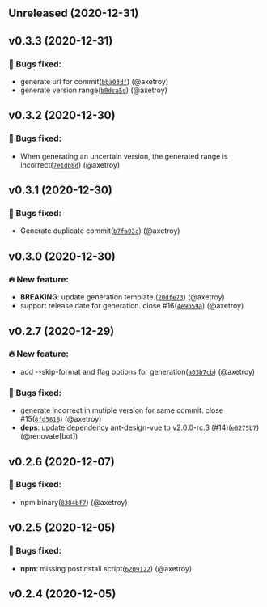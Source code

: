 ## Unreleased (2020-12-31)

## v0.3.3 (2020-12-31)

### 🐛  Bugs fixed:

- generate url for commit([`bba03df`](https://github.com/release-lab/whatchanged/commit/bba03dfa1ed948d3f5309b67cf5a357c978fd2ed)) (@axetroy)
- generate version range([`b0dca5d`](https://github.com/release-lab/whatchanged/commit/b0dca5dd226046c131165a8f211b8f190c54d04b)) (@axetroy)

## v0.3.2 (2020-12-30)

### 🐛  Bugs fixed:

- When generating an uncertain version, the generated range is incorrect([`7e1db8d`](https://github.com/release-lab/whatchanged/commit/7e1db8dd3a4e3a6970672139552c9bf42b10edba)) (@axetroy)

## v0.3.1 (2020-12-30)

### 🐛  Bugs fixed:

- Generate duplicate commit([`b7fa03c`](https://github.com/release-lab/whatchanged/commit/b7fa03c8e60d82fb4d06956a8f9c79c174bb227f)) (@axetroy)

## v0.3.0 (2020-12-30)

### 🔥  New feature:

- **BREAKING**: update generation template.([`20dfe73`](https://github.com/release-lab/whatchanged/commit/20dfe7361a679e64abd9ec2ba8d59f935627ebfe)) (@axetroy)
- support release date for generation. close #16([`4e9b59a`](https://github.com/release-lab/whatchanged/commit/4e9b59a5fbbe8c62d782e0350273fb5980e52b48)) (@axetroy)

## v0.2.7 (2020-12-29)

### 🔥  New feature:

- add --skip-format and flag options for generation([`a03b7cb`](https://github.com/release-lab/whatchanged/commit/a03b7cb49fa23436de43e6d3436cfd123d831ede)) (@axetroy)

### 🐛  Bugs fixed:

- generate incorrect in mutiple version for same commit. close #15([`8fd5818`](https://github.com/release-lab/whatchanged/commit/8fd58182b02ea657c37c09e4a734a48215eaffb6)) (@axetroy)
- **deps**: update dependency ant-design-vue to v2.0.0-rc.3 (#14)([`e6275b7`](https://github.com/release-lab/whatchanged/commit/e6275b7d7f7b009e79a70f6f869efebb9dc7a866)) (@renovate[bot])

## v0.2.6 (2020-12-07)

### 🐛  Bugs fixed:

- npm binary([`8384bf7`](https://github.com/release-lab/whatchanged/commit/8384bf782d8adf1627082f3e9030ed4a88c0fa5a)) (@axetroy)

## v0.2.5 (2020-12-05)

### 🐛  Bugs fixed:

- **npm**: missing postinstall script([`6209122`](https://github.com/release-lab/whatchanged/commit/6209122eacda6d86421a6955dad86785d0206b4b)) (@axetroy)

## v0.2.4 (2020-12-05)
